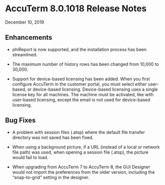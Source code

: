# AccuTerm 8.0.1018 Release Notes

<PageHeader />

December 10, 2019

## Enhancements

* phiReport is now supported, and the installation process has been streamlined.

* The maximum number of history rows has been changed from 10,000 to 30,000.

* Support for device-based licensing has been added. When you first configure AccuTerm in the customer portal, you must select either user-based, or device-based licensing. Device-based licensing uses a single license key for all machines. The machine must be activated, like with user-based licensing, except the email is not used for device-based licensing.

## Bug Fixes

* A problem with session files (.atsp) where the default file transfer directory was not saved has been fixed.

* When using a background picture, if a URL (instead of a local or network file path) was used, when opening a session file (.atsp), the picture would fail to load.

* When upgrading from AccuTerm 7 to AccuTerm 8, the GUI Designer would not import the preferences from the older version, including the “snap-to-grid” setting in the designer.

<PageFooter />
